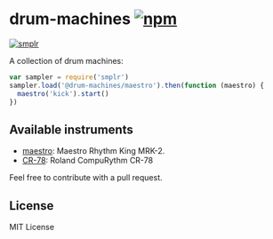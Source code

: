 # drum-machines [![npm](https://img.shields.io/npm/v/drum-machines.svg)](https://www.npmjs.com/package/drum-machines)

[![smplr](https://img.shields.io/badge/instrument-smplr-32bbee.svg)](https://github.com/danigb/smplr)

A collection of drum machines:

```js
var sampler = require('smplr')
sampler.load('@drum-machines/maestro').then(function (maestro) {
  maestro('kick').start()
})
```

## Available instruments

- [maestro](https://github.com/danigb/smplr/tree/master/packages/drum-machines/maestro): Maestro Rhythm King MRK-2.
- [CR-78](https://github.com/danigb/smplr/tree/master/packages/drum-machines/CR-78): Roland CompuRythm CR-78

Feel free to contribute with a pull request.

## License

MIT License
